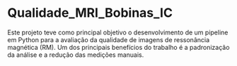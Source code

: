 # Qualidade_MRI_Bobinas_IC
Este projeto teve como principal objetivo o desenvolvimento de um pipeline em Python para a avaliação da qualidade de imagens de ressonância magnética (RM).  Um dos principais benefícios do trabalho é a padronização da análise e a redução das medições manuais.
